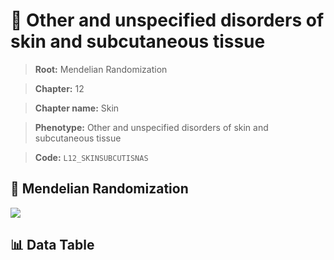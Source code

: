 # 🧪 Other and unspecified disorders of skin and subcutaneous tissue

> **Root:** Mendelian Randomization

> **Chapter:** 12  

> **Chapter name:** Skin

> **Phenotype:** Other and unspecified disorders of skin and subcutaneous tissue  

> **Code:** `L12_SKINSUBCUTISNAS`

## 🧬 Mendelian Randomization  

<img src="/MR/Figures/Forward/L12_SKINSUBCUTISNAS.png"/>

## 📊 Data Table

<CsvTableMRF src="/public/MR/Data/Forward/L12_SKINSUBCUTISNAS.csv"/>
